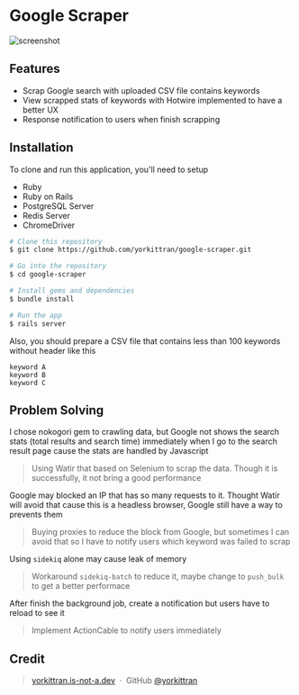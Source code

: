 # Google Scraper

![screenshot](https://raw.githubusercontent.com/amitmerchant1990/electron-markdownify/master/app/img/markdownify.gif)

## Features

- Scrap Google search with uploaded CSV file contains keywords
- View scrapped stats of keywords with Hotwire implemented to have a better UX
- Response notification to users when finish scrapping

## Installation

To clone and run this application, you'll need to setup

- Ruby
- Ruby on Rails
- PostgreSQL Server
- Redis Server
- ChromeDriver

```bash
# Clone this repository
$ git clone https://github.com/yorkittran/google-scraper.git

# Go into the repository
$ cd google-scraper

# Install gems and dependencies
$ bundle install

# Run the app
$ rails server
```

Also, you should prepare a CSV file that contains less than 100 keywords without header like this

```csv
keyword A
keyword B
keyword C
```

## Problem Solving

I chose nokogori gem to crawling data, but Google not shows the search stats (total results and search time) immediately when I go to the search result page cause the stats are handled by Javascript

> Using Watir that based on Selenium to scrap the data. Though it is successfully, it not bring a good performance

Google may blocked an IP that has so many requests to it. Thought Watir will avoid that cause this is a headless browser, Google still have a way to prevents them

> Buying proxies to reduce the block from Google, but sometimes I can avoid that so I have to notify users which keyword was failed to scrap

Using `sidekiq` alone may cause leak of memory

> Workaround `sidekiq-batch` to reduce it, maybe change to `push_bulk` to get a better performace

After finish the background job, create a notification but users have to reload to see it

> Implement ActionCable to notify users immediately

## Credit

> [yorkittran.is-not-a.dev](https://yorkittran.is-not-a.dev/) &nbsp;&middot;&nbsp;
> GitHub [@yorkittran](https://github.com/yorkittran)
